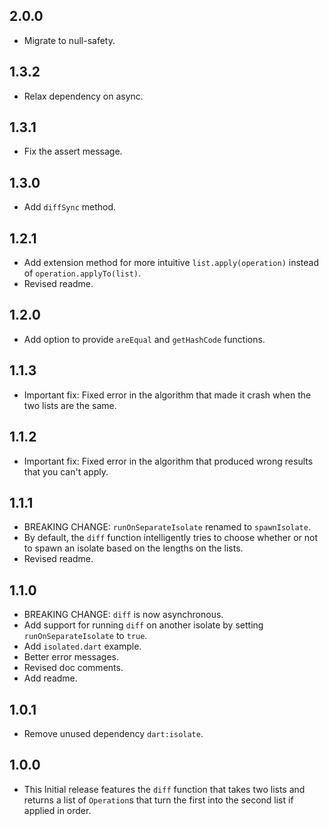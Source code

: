 ## 2.0.0

* Migrate to null-safety.

## 1.3.2

* Relax dependency on async.

## 1.3.1

* Fix the assert message.

## 1.3.0

* Add `diffSync` method.

## 1.2.1

* Add extension method for more intuitive `list.apply(operation)` instead of `operation.applyTo(list)`.
* Revised readme.

## 1.2.0

* Add option to provide `areEqual` and `getHashCode` functions.

## 1.1.3

* Important fix: Fixed error in the algorithm that made it crash when the two lists are the same.

## 1.1.2

* Important fix: Fixed error in the algorithm that produced wrong results that you can't apply.

## 1.1.1

* BREAKING CHANGE: `runOnSeparateIsolate` renamed to `spawnIsolate`.
* By default, the `diff` function intelligently tries to choose whether or not to spawn an isolate based on the lengths on the lists.
* Revised readme.

## 1.1.0

* BREAKING CHANGE: `diff` is now asynchronous.
* Add support for running `diff` on another isolate by setting `runOnSeparateIsolate` to `true`.
* Add `isolated.dart` example.
* Better error messages.
* Revised doc comments.
* Add readme.

## 1.0.1

* Remove unused dependency `dart:isolate`.

## 1.0.0

* This Initial release features the `diff` function that takes two lists and returns a list of `Operation`s that turn the first into the second list if applied in order.
